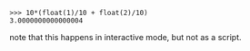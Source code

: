     >>> 10*(float(1)/10 + float(2)/10)
    3.0000000000000004

note that this happens in interactive mode, but not as a script.
